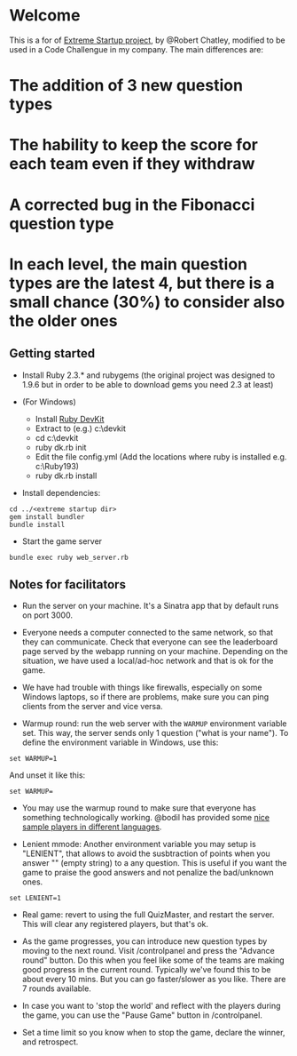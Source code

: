 Welcome
=======
This is a for of [Extreme Startup project](https://github.com/rchatley/extreme_startup), by @Robert Chatley, modified to be used in a Code Challengue in my company. The main differences are:
# The addition of 3 new question types
# The hability to keep the score for each team even if they withdraw
# A corrected bug in the Fibonacci question type
# In each level, the main question types are the latest 4, but there is a small chance (30%) to consider also the older ones

Getting started
---------------
* Install Ruby 2.3.* and rubygems (the original project was designed to 1.9.6 but in order to be able to download gems you need 2.3 at least)
* (For Windows)
  * Install [Ruby DevKit](http://rubyinstaller.org/downloads/)
  * Extract to (e.g.) c:\devkit
  * cd c:\devkit
  * ruby dk.rb init
  * Edit the file config.yml (Add the locations where ruby is installed e.g. c:\Ruby193)
  * ruby dk.rb install

* Install dependencies:

````
cd ../<extreme startup dir>
gem install bundler
bundle install
````

* Start the game server

````
bundle exec ruby web_server.rb
````

Notes for facilitators
----------------------

* Run the server on your machine. It's a Sinatra app that by default runs on port 3000.
* Everyone needs a computer connected to the same network, so that they can communicate. Check that everyone can see the leaderboard page served by the webapp running on your machine. Depending on the situation, we have used a local/ad-hoc network and that is ok for the game.
* We have had trouble with things like firewalls, especially on some Windows laptops, so if there are problems, make sure you can ping clients from the server and vice versa.

* Warmup round: run the web server with the `WARMUP` environment variable set. This way, the server sends only 1 question ("what is your name"). To define the environment variable in Windows, use this: 


````
set WARMUP=1
````

And unset it like this:

````
set WARMUP=
```` 

* You may use the warmup round to make sure that everyone has something technologically working. @bodil has provided some [nice sample players in different languages](https://github.com/steria/extreme_startup_servers).

* Lenient mmode: Another environment variable you may setup is "LENIENT", that allows to avoid the susbtraction of points when you answer "" (empty string) to a any question. This is useful if you want the game to praise the good answers and not penalize the bad/unknown ones.

````
set LENIENT=1
````

* Real game: revert to using the full QuizMaster, and restart the server. This will clear any registered players, but that's ok.

* As the game progresses, you can introduce new question types by moving to the next round. Visit /controlpanel and press the "Advance round" button. Do this when you feel like some of the teams are making good progress in the current round. Typically we've found this to be about every 10 mins. But you can go faster/slower as you like. There are 7 rounds available.

* In case you want to 'stop the world' and reflect with the players
  during the game, you can use the "Pause Game" button in /controlpanel.

* Set a time limit so you know when to stop the game, declare the winner, and retrospect.
